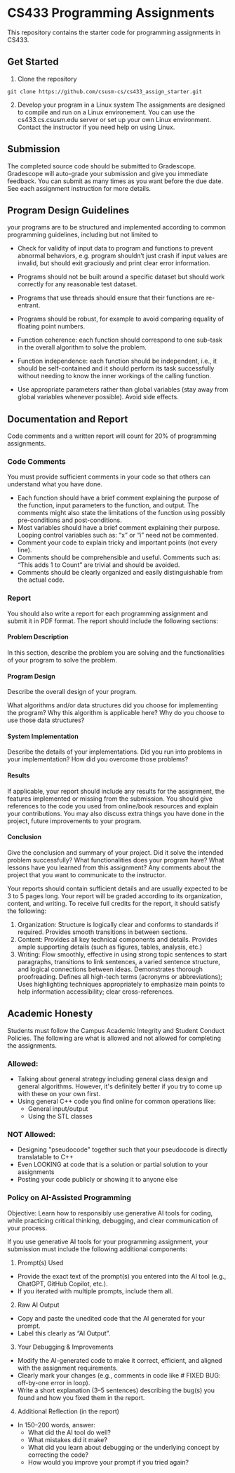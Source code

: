﻿# CS433 Programming Assignments
 This repository contains the starter code for programming assignments in CS433.
 ## Get Started
 1. Clone the repository
 ```
 git clone https://github.com/csusm-cs/cs433_assign_starter.git 
 ```
 2. Develop your program in a Linux system
The assignments are designed to compile and run on a Linux environement. You can use the cs433.cs.csusm.edu server or set up your own Linux environment. Contact the instructor if you need help on using Linux.

## Submission
The completed source code should be submitted to Gradescope. Gradescope will auto-grade your submission and give you immediate feedback. You can submit as many times as you want before the due date.  See each assignment instruction for more details.

## Program Design Guidelines
your programs are to be structured and implemented according to common programming guidelines, including but not limited to

- Check for validity of input data to program and functions to prevent abnormal behaviors,
e.g. program shouldn’t just crash if input values are invalid, but should exit graciously and
print clear error information.

- Programs should not be built around a specific dataset but should work correctly for any
reasonable test dataset.
- Programs that use threads should ensure that their functions are re-entrant.
- Programs should be robust, for example to avoid comparing equality of floating point
numbers.
- Function coherence: each function should correspond to one sub-task in the overall algorithm
to solve the problem.
- Function independence: each function should be independent, i.e., it should be self-contained
and it should perform its task successfully without needing to know the inner workings of
the calling function.
- Use appropriate parameters rather than global variables (stay away from global variables
whenever possible). Avoid side effects.

## Documentation and Report
Code comments and a written report will count for 20% of programming assignments.
### Code Comments
You must provide sufficient comments in your code so that others can understand what you have done. 
- Each function should have a brief comment explaining the purpose of the function, input parameters to the function, and output. The comments might also state the limitations of the function using possibly pre-conditions and post-conditions.
- Most variables should have a brief comment explaining their purpose. Looping control variables such as: “x” or “i” need not be commented.
- Comment your code to explain tricky and important points (not every line).
- Comments should be comprehensible and useful. Comments such as: “This adds 1 to Count” are trivial and should be avoided.
- Comments should be clearly organized and easily distinguishable from the actual code.
 
### Report
You should also write a report for each programming assignment and submit it in PDF format. The report should include the following sections:

#### Problem Description
In this section, describe the problem you are solving and the functionalities of your program to solve the problem.

#### Program Design
Describe the overall design of your program. 

What algorithms and/or data structures did you choose for implementing the program? Why this algorithm is applicable here?
Why do you choose to use those data structures?

#### System Implementation
Describe the details of your implementations. Did you run into problems in your implementation? How did you overcome those problems?

#### Results
If applicable, your report should include any results for the assignment, the features implemented or missing from the submission. 
You should give references to the code you used from online/book resources and explain your contributions. You may also discuss extra things you have done in the project, future improvements to your program.

#### Conclusion
Give the conclusion and summary of your project. Did it solve the intended problem successfully?  What functionalities does your program have? What lessons have you learned from this assignment? Any comments about the project that you want to communicate to the instructor. 

Your reports should contain sufficient details and are usually expected to be 3 to 5 pages long. Your report will be graded according to its organization, content, and writing. To receive full credits for the report, it should satisfy the following:
1. Organization: Structure is logically clear and conforms to standards if required. Provides smooth transitions in between sections.
2. Content: Provides all key technical components and details. Provides ample supporting details (such as figures, tables, analysis, etc.)
3. Writing: Flow smoothly, effective in using strong topic sentences to start paragraphs, transitions to link sentences, a varied sentence structure, and logical connections between ideas. Demonstrates thorough proofreading. Defines all high-tech terms (acronyms or abbreviations); Uses highlighting techniques appropriately to emphasize main points to help information accessibility; clear cross-references.

 
## Academic Honesty
Students must follow the Campus Academic Integrity and Student Conduct Policies. The following are what is allowed and not allowed for completing the assignments. 
### Allowed:
- Talking about general strategy including general class design and general algorithms. However, it's definitely better if you try to come up with these on your own first.
- Using general C++ code you find online for common operations like:
  - General input/output
  - Using the STL classes
### NOT Allowed:
- Designing "pseudocode" together such that your pseudocode is directly translatable to C++
- Even LOOKING at code that is a solution or partial solution to your assignments
- Posting your code publicly or showing it to anyone else
### Policy on AI-Assisted Programming
Objective:
Learn how to responsibly use generative AI tools for coding, while practicing critical thinking, debugging, and clear communication of your process.

If you use generative AI tools for your programming assignment, your submission must include the following additional components:
1. Prompt(s) Used

 - Provide the exact text of the prompt(s) you entered into the AI tool (e.g., ChatGPT, GitHub Copilot, etc.).
 - If you iterated with multiple prompts, include them all.

2. Raw AI Output

 - Copy and paste the unedited code that the AI generated for your prompt.
 - Label this clearly as “AI Output”.

3. Your Debugging & Improvements
 - Modify the AI-generated code to make it correct, efficient, and aligned with the assignment requirements.
 - Clearly mark your changes (e.g., comments in code like # FIXED BUG: off-by-one error in loop).
 - Write a short explanation (3–5 sentences) describing the bug(s) you found and how you fixed them in the report.

4. Additional Reflection (in the report)

- In 150–200 words, answer:
  - What did the AI tool do well?
  - What mistakes did it make?
  - What did you learn about debugging or the underlying concept by correcting the code?
  - How would you improve your prompt if you tried again?

